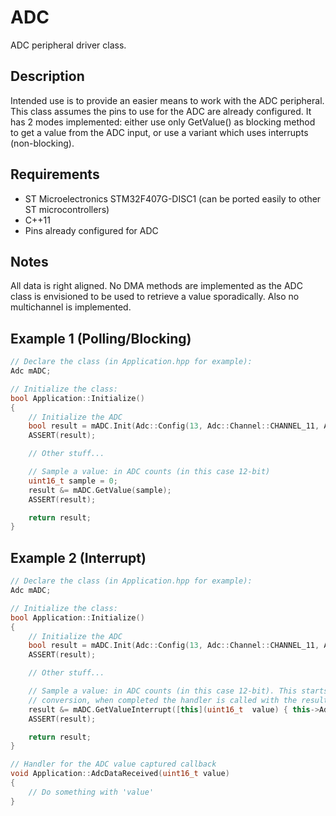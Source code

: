 
# ADC
ADC peripheral driver class.

## Description
Intended use is to provide an easier means to work with the ADC peripheral. This class assumes the pins to use for the ADC are already configured.
It has 2 modes implemented: either use only GetValue() as blocking method to get a value from the ADC input, or use a variant which uses interrupts (non-blocking).

## Requirements
- ST Microelectronics STM32F407G-DISC1 (can be ported easily to other ST microcontrollers)
- C++11
- Pins already configured for ADC

## Notes
All data is right aligned. No DMA methods are implemented as the ADC class is envisioned to be used to retrieve a value sporadically.
Also no multichannel is implemented.

## Example 1 (Polling/Blocking)
```cpp
// Declare the class (in Application.hpp for example):
Adc mADC;

// Initialize the class:
bool Application::Initialize()
{
    // Initialize the ADC
    bool result = mADC.Init(Adc::Config(13, Adc::Channel::CHANNEL_11, Adc::Resolution::_12_BIT));
    ASSERT(result);

    // Other stuff...

    // Sample a value: in ADC counts (in this case 12-bit)
    uint16_t sample = 0;
    result &= mADC.GetValue(sample);
    ASSERT(result);

    return result;
}
```

## Example 2 (Interrupt)
```cpp
// Declare the class (in Application.hpp for example):
Adc mADC;

// Initialize the class:
bool Application::Initialize()
{
    // Initialize the ADC
    bool result = mADC.Init(Adc::Config(13, Adc::Channel::CHANNEL_11, Adc::Resolution::_12_BIT));
    ASSERT(result);

    // Other stuff...

    // Sample a value: in ADC counts (in this case 12-bit). This starts a single
    // conversion, when completed the handler is called with the result.
    result &= mADC.GetValueInterrupt([this](uint16_t  value) { this->AdcDataReceived(value); });
    ASSERT(result);

    return result;
}

// Handler for the ADC value captured callback
void Application::AdcDataReceived(uint16_t value)
{
    // Do something with 'value'
}
```

